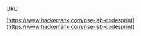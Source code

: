 URL:

[https://www.hackerrank.com/nse-isb-codesprint](https://www.hackerrank.com/nse-isb-codesprint)